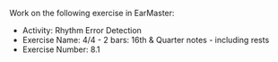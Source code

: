 Work on the following exercise in EarMaster:
- Activity: Rhythm Error Detection
- Exercise Name: 4/4 - 2 bars: 16th & Quarter notes - including rests
- Exercise Number: 8.1
